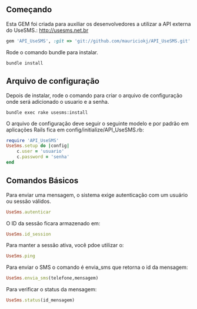 ## Começando

Esta GEM foi criada para auxiliar os desenvolvedores a utilizar a API externa do UseSMS.:
http://usesms.net.br

```ruby
gem 'API_UseSMS', :git => 'git://github.com/mauriciokj/API_UseSMS.git'
```


Rode o comando bundle para instalar.

```console
bundle install
```

## Arquivo de configuração

Depois de instalar, rode o comando para criar o arquivo de configuração onde será adicionado o usuario e a senha.

```console
bundle exec rake usesms:install
```

O arquivo de configuração deve seguir o seguinte modelo e por padrão em aplicações Rails fica em config/initialize/API_UseSMS.rb:

```ruby
require 'API_UseSMS'
UseSms.setup do |config| 
	c.user = 'usuario'
	c.password = 'senha'
end	
```

## Comandos Básicos
Para enviar uma mensagem, o sistema exige autenticação com um usuário ou sessão válidos. 

```ruby
UseSms.autenticar
```
O ID da sessão ficara armazenado em:

```ruby
UseSms.id_session
```

Para manter a sessão ativa, você pdoe utilizar o:

```ruby
UseSms.ping
```

Para enviar o SMS o comando é envia_sms que retorna o id da mensagem:

```ruby
UseSms.envia_sms(telefone,mensagem)
```

Para verificar o status da mensagem:
```ruby
UseSms.status(id_mensagem)
```


